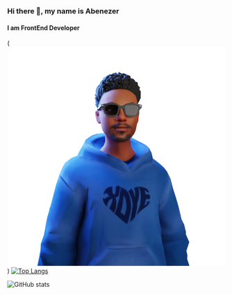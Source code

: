 ### Hi there 👋, my name is Abenezer
#### I am FrontEnd Developer
(![logo](https://github.com/Abenezer46/Abenezer46/blob/main/abenezer.png))
[![Top Langs](https://github-readme-stats.vercel.app/api/top-langs/?username=Abenezer46&hide=c)](https://github.com/anuraghazra/github-readme-stats)

![GitHub stats](https://github-readme-stats.vercel.app/api?username=Abenezer46&hide=contribs,prs)
